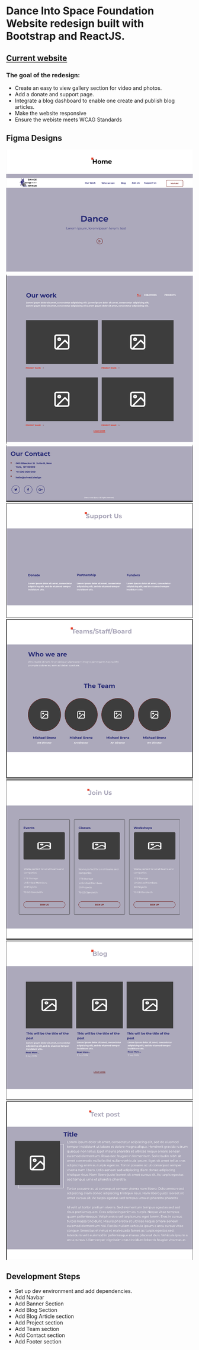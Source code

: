 # Dance Into Space Foundation Website redesign built with Bootstrap and ReactJS.

## [Current website](https://danceintospace.org/)

### The goal of the redesign:
 - Create an easy to view gallery section for video and photos.
 - Add a donate and support page.
 - Integrate a blog dashboard to enable one create and publish blog articles.
 - Make the website responsive
 - Ensure the webiste meets WCAG Standards

## Figma Designs
![Home top](.//assets/figma/home-top.png)
![Our work](.//assets/figma/our-work.png)
![Contact](.//assets/figma/contact.png)
![Support Us](.//assets/figma/support-us.png)
![Teams](.//assets/figma/teams.png)
![Join Us](.//assets/figma/join-us.png)
![Blogs](.//assets/figma/blogs-page.png)
![Blog Post](.//assets/figma/blog-post.png)

## Development Steps
 - Set up dev environment and add dependencies.
 - Add Navbar
 - Add Banner Section
 - Add Blog Section
 - Add Blog Article section
 - Add Project section
 - Add Team section
 - Add Contact section
 - Add Footer section
